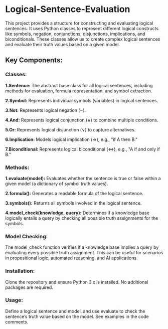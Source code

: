 # Logical-Sentence-Evaluation
This project provides a structure for constructing and evaluating logical sentences. It uses Python classes to represent different logical constructs like symbols, negation, conjunctions, disjunctions, implications, and biconditionals. These classes allow us to create complex logical sentences and evaluate their truth values based on a given model.

## **Key Components:**

### **Classes:**

**1.Sentence:** The abstract base class for all logical sentences, including methods for evaluation, formula representation, and symbol extraction.

**2.Symbol:** Represents individual symbols (variables) in logical sentences.

**3.Not:** Represents logical negation (¬).

**4.And:** Represents logical conjunction (∧) to combine multiple conditions.

**5.Or:** Represents logical disjunction (∨) to capture alternatives.

**6.Implication:** Models logical implication (=>), e.g., "if A then B."

**7.Biconditional:** Represents logical biconditional (<=>), e.g., "A if and only if B."


### **Methods:**

**1.evaluate(model):** Evaluates whether the sentence is true or false within a given model (a dictionary of symbol truth values).

**2.formula():** Generates a readable formula of the logical sentence.

**3.symbols():** Returns all symbols involved in the logical sentence.

**4.model_check(knowledge, query):** Determines if a knowledge base logically entails a query by checking all possible truth assignments for the symbols.

### **Model Checking:**

The model_check function verifies if a knowledge base implies a query by evaluating every possible truth assignment. This can be useful for scenarios in propositional logic, automated reasoning, and AI applications.

### **Installation:**

Clone the repository and ensure Python 3.x is installed. No additional packages are required.

### **Usage:**

Define a logical sentence and model, and use evaluate to check the sentence’s truth value based on the model. See examples in the code comments.
